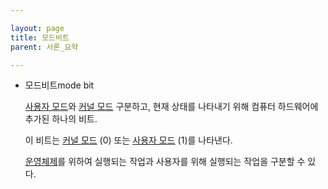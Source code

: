 ```yaml
---

layout: page
title: 모드비트
parent: 서론_요약

---
```



- 모드비트mode bit
    
    [사용자 모드](사용자-모드.html)와 [커널 모드](커널-모드.html) 구분하고, 현재 상태를 나타내기 위해 컴퓨터 하드웨어에 추가된 하나의 비트.
    
    이 비트는 [커널 모드](커널-모드.html) (0) 또는 [사용자 모드](사용자-모드.html) (1)를 나타낸다.
    
    [운영체제](운영체제.html)를 위하여 실행되는 작업과 사용자를 위해 실행되는 작업을 구분할 수 있다.